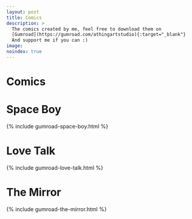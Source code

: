 ```yaml
---
layout: post
title: Comics
description: >
  The comics created by me, feel free to download them on 
  [Gumroad](https://gumroad.com/athingartstudio){:target="_blank"}
  And support me if you can :)
image: 
noindex: true
---
```

# Comics

# Space Boy
{% include gumroad-space-boy.html %}

# Love Talk
{% include gumroad-love-talk.html %}

# The Mirror
{% include gumroad-the-mirror.html %}
